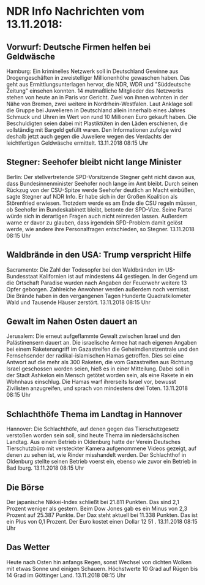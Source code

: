 # NDR Info Nachrichten vom 13.11.2018:


## Vorwurf: Deutsche Firmen helfen bei Geldwäsche
Hamburg: Ein kriminelles Netzwerk soll in Deutschland Gewinne aus Drogengeschäften in zweistelliger Millionenhöhe gewaschen haben. Das geht aus Ermittlungsunterlagen hervor, die NDR, WDR und "Süddeutsche Zeitung" einsehen konnten. 14 mutmaßliche Mitglieder des Netzwerks stehen von heute an in Paris vor Gericht. Zwei von ihnen wohnten in der Nähe von Bremen, zwei weitere in Nordrhein-Westfalen. Laut Anklage soll die Gruppe bei Juwelieren in Deutschland allein innerhalb eines Jahres Schmuck und Uhren im Wert von rund 10 Millionen Euro gekauft haben. Die Beschuldigten seien dabei mit Plastiktüten in den Läden erschienen, die vollständig mit Bargeld gefüllt waren. Den Informationen zufolge wird deshalb jetzt auch gegen die Juweliere wegen des Verdachts der leichtfertigen Geldwäsche ermittelt. 13.11.2018 08:15 Uhr 

## Stegner: Seehofer bleibt nicht lange Minister
Berlin: Der stellvertretende SPD-Vorsitzende Stegner geht nicht davon aus, dass Bundesinnenminister Seehofer noch lange im Amt bleibt. Durch seinen Rückzug von der CSU-Spitze werde Seehofer deutlich an Macht einbüßen, sagte Stegner auf NDR Info. Er habe sich in der Großen Koalition als Störenfried erwiesen. Trotzdem werde es am Ende die CSU regeln müssen, ob Seehofer im Bundeskabinett bleibt, betonte der SPD-Vize. Seine Partei würde sich in derartigen Fragen auch nicht reinreden lassen. Außerdem warne er davor zu glauben, dass irgendein SPD-Problem damit gelöst werde, wie andere ihre Personalfragen entschieden, so Stegner. 13.11.2018 08:15 Uhr 

## Waldbrände in den USA: Trump verspricht Hilfe
Sacramento: Die Zahl der Todesopfer bei den Waldbränden im US-Bundesstaat Kalifornien ist auf mindestens 44 gestiegen. In der Gegend um die Ortschaft Paradise wurden nach Angaben der Feuerwehr weitere 13 Opfer geborgen. Zahlreiche Anwohner werden außerdem noch vermisst. Die Brände haben in den vergangenen Tagen Hunderte Quadratkilometer Wald und Tausende Häuser zerstört. 13.11.2018 08:15 Uhr 

## Gewalt im Nahen Osten dauert an
Jerusalem: Die erneut aufgeflammte Gewalt zwischen Israel und den Palästinensern dauert an. Die israelische Armee hat nach eigenen Angaben bei einem Raketenangriff im Gazastreifen die Geheimdienstzentrale und den Fernsehsender der radikal-islamischen Hamas getroffen. Dies sei eine Antwort auf die mehr als 300 Raketen, die vom Gazastreifen aus Richtung Israel geschossen worden seien, hieß es in einer Mitteilung. Dabei soll in der Stadt Ashkelon ein Mensch getötet worden sein, als eine Rakete in ein Wohnhaus einschlug. Die Hamas warf ihrerseits Israel vor, bewusst Zivilisten anzugreifen, und sprach von mindestens drei Toten. 13.11.2018 08:15 Uhr 

## Schlachthöfe Thema im Landtag in Hannover
Hannover: Die Schlachthöfe, auf denen gegen das Tierschutzgesetz verstoßen worden sein soll, sind heute Thema im niedersächsischen Landtag. Aus einem Betrieb in Oldenburg hatte der Verein Deutsches Tierschutzbüro mit versteckter Kamera aufgenommene Videos gezeigt, auf denen zu sehen ist, wie Rinder misshandelt werden. Der Schlachthof in Oldenburg stellte seinen Betrieb voerst ein, ebenso wie zuvor ein Betrieb in Bad Iburg. 13.11.2018 08:15 Uhr 

## Die Börse
Der japanische Nikkei-Index schließt bei  21.811  Punkten. Das sind  2,1  Prozent weniger als gestern. Beim Dow Jones gab es ein Minus von  2,3  Prozent auf  25.387  Punkte. Der Dax steht aktuell bei  11.338  Punkten. Das ist ein Plus von  0,1  Prozent. Der Euro kostet einen Dollar  12 51 . 13.11.2018 08:15 Uhr 

## Das Wetter
Heute nach Osten hin anfangs Regen, sonst Wechsel von dichten Wolken mit etwas Sonne und einigen Schauern. Höchstwerte 10 Grad auf Rügen bis 14 Grad im Göttinger Land. 13.11.2018 08:15 Uhr 
